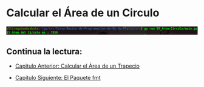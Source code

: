 # Calcular el Área de un Circulo
<div align="center">
<a href="https://youtu.be/gkcZwjUW4_4"><img src="./../../img/09-min.png"/></a>
</div>

## Continua la lectura:
- [Capitulo Anterior: Calcular el Área de un Trapecio](./../08_Area-Trapecio)                                                                 

- [Capitulo Siguiente: El Paquete fmt](./../10_Paquete-FMT)